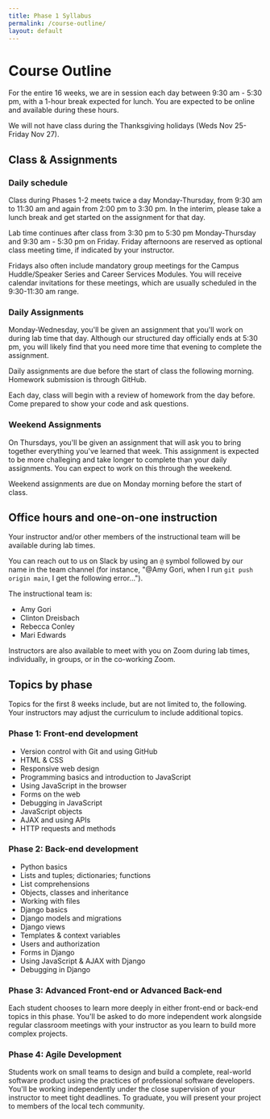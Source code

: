 ```yaml
---
title: Phase 1 Syllabus
permalink: /course-outline/
layout: default
---
```


# Course Outline

For the entire 16 weeks, we are in session each day between 9:30 am - 5:30 pm, with a 1-hour break expected for lunch. You are expected to be online and available during these hours.

We will not have class during the Thanksgiving holidays (Weds Nov 25-Friday Nov 27).

## Class & Assignments

### Daily schedule

Class during Phases 1-2 meets twice a day Monday-Thursday, from 9:30 am to 11:30 am and again from 2:00 pm to 3:30 pm. In the interim, please take a lunch break and get started on the assignment for that day.

Lab time continues after class from 3:30 pm to 5:30 pm Monday-Thursday and 9:30 am - 5:30 pm on Friday. Friday afternoons are reserved as optional class meeting time, if indicated by your instructor.

Fridays also often include mandatory group meetings for the Campus Huddle/Speaker Series and Career Services Modules. You will receive calendar invitations for these meetings, which are usually scheduled in the 9:30-11:30 am range.

### Daily Assignments

Monday-Wednesday, you'll be given an assignment that you'll work on during lab time that day. Although our structured day officially ends at 5:30 pm, you will likely find that you need more time that evening to complete the assignment.

Daily assignments are due before the start of class the following morning. Homework submission is through GitHub.

Each day, class will begin with a review of homework from the day before. Come prepared to show your code and ask questions.

### Weekend Assignments

On Thursdays, you'll be given an assignment that will ask you to bring together everything you've learned that week. This assignment is expected to be more challeging and take longer to complete than your daily assignments. You can expect to work on this through the weekend.

Weekend assignments are due on Monday morning before the start of class.

## Office hours and one-on-one instruction

Your instructor and/or other members of the instructional team will be available during lab times.

You can reach out to us on Slack by using an `@` symbol followed by our name in the team channel (for instance, "@Amy Gori, when I run `git push origin main`, I get the following error...").

The instructional team is:

- Amy Gori
- Clinton Dreisbach
- Rebecca Conley
- Mari Edwards

Instructors are also available to meet with you on Zoom during lab times, individually, in groups, or in the co-working Zoom.

## Topics by phase

Topics for the first 8 weeks include, but are not limited to, the following. Your instructors may adjust the curriculum to include additional topics.

### Phase 1: Front-end development

- Version control with Git and using GitHub
- HTML & CSS
- Responsive web design
- Programming basics and introduction to JavaScript
- Using JavaScript in the browser
- Forms on the web
- Debugging in JavaScript
- JavaScript objects
- AJAX and using APIs
- HTTP requests and methods

### Phase 2: Back-end development

- Python basics
- Lists and tuples; dictionaries; functions
- List comprehensions
- Objects, classes and inheritance
- Working with files
- Django basics
- Django models and migrations
- Django views
- Templates & context variables
- Users and authorization
- Forms in Django
- Using JavaScript & AJAX with Django
- Debugging in Django

### Phase 3: Advanced Front-end or Advanced Back-end

Each student chooses to learn more deeply in either front-end or back-end topics in this phase. You'll be asked to do more independent work alongside regular classroom meetings with your instructor as you learn to build more complex projects.

### Phase 4: Agile Development

Students work on small teams to design and build a complete, real-world software product using the practices of professional software developers. You'll be working independently under the close supervision of your instructor to meet tight deadlines. To graduate, you will present your project to members of the local tech community.


